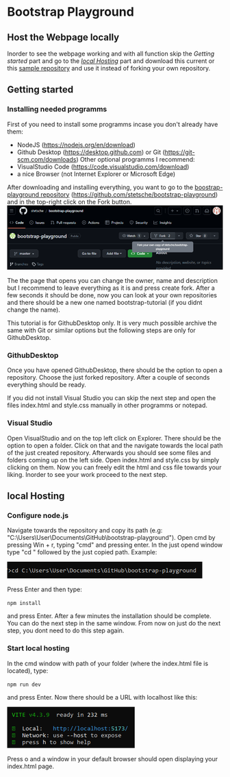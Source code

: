 # Bootstrap Playground

## Host the Webpage locally
Inorder to see the webpage working and with all function skip the *Getting started* part and go to the [*local Hosting*](#local-hosting) part and download this current or this [sample repository](https://github.com/SirSaibot/bootstrap-playground) and use it instead of forking your own repository. 

## Getting started <a name="gettingstarted"></a>
### Installing needed programms

First of you need to install some programms incase you don't already have them:
- NodeJS (https://nodejs.org/en/download)
- Github Desktop (https://desktop.github.com) or Git (https://git-scm.com/downloads)
Other optional programms I recommend:
- VisualStudio Code (https://code.visualstudio.com/download)
- a nice Browser (not Internet Explorer or Microsoft Edge)

After downloading and installing everything, you want to go to the [boostrap-playground repository](https://github.com/stetsche/bootstrap-playground) (https://github.com/stetsche/bootstrap-playground) and in the top-right click on the Fork button.
![image of button](readme-img/Fork.png)

The the page that opens you can change the owner, name and description but I recommend to leave everything as it is and press create fork.
After a few seconds it should be done, now you can look at your own repositories and there should be a new one named bootstrap-tutorial (if you didnt change the name).

This tutorial is for GithubDesktop only. It is very much possible archive the same with Git or similar options but the following steps are only for GithubDesktop.

### GithubDesktop
Once you have opened GithubDesktop, there should be the option to open a repository. Choose the just forked repository. After a couple of seconds everything should be ready. 

If you did not install Visual Studio you can skip the next step and open the files index.html and style.css manually in other programms or notepad.

### Visual Studio
Open VisualStudio and on the top left click on Explorer. There should be the option to open a folder. Click on that and the navigate towards the local path of the just created repository. Afterwards you should see some files and folders coming up on the left side. Open index.html and style.css by simply clicking on them. 
Now you can freely edit the html and css file towards your liking. Inorder to see your work proceed to the next step.

## local Hosting <a name="localhosting"></a>
### Configure node.js
Navigate towards the repository and copy its path (e.g: "C:\Users\User\Documents\GitHub\bootstrap-playground"). Open cmd by pressing Win + r, typing "cmd" and pressing enter. In the just opend window type "cd " followed by the just copied path.
Example:

![image of cmd](readme-img/cmd.png)

Press Enter and then type:

`npm install`

and press Enter. After a few minutes the installation should be complete. You can do the next step in the same window. From now on just do the next step, you dont need to do this step again.

### Start local hosting
In the cmd window with path of your folder (where the index.html file is located), type:

`npm run dev`

and press Enter. Now there should be a URL with localhost like this:

![image of npm](readme-img/npm.png)

Press o and a window in your default browser should open displaying your index.html page.